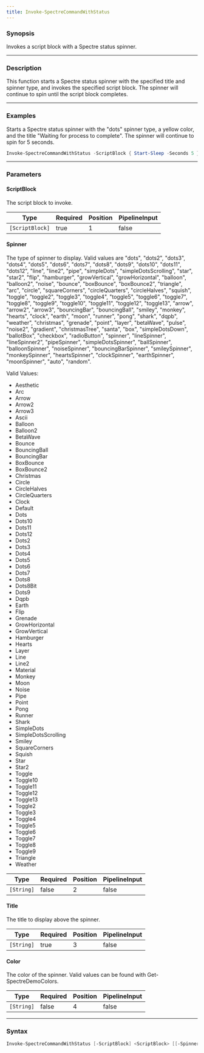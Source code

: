 ```yaml
---
title: Invoke-SpectreCommandWithStatus
---
```








### Synopsis
Invokes a script block with a Spectre status spinner.



---


### Description

This function starts a Spectre status spinner with the specified title and spinner type, and invokes the specified script block. The spinner will continue to spin until the script block completes.



---


### Examples
Starts a Spectre status spinner with the "dots" spinner type, a yellow color, and the title "Waiting for process to complete". The spinner will continue to spin for 5 seconds.

```powershell
Invoke-SpectreCommandWithStatus -ScriptBlock { Start-Sleep -Seconds 5 } -Spinner dots -Title "Waiting for process to complete" -Color yellow
```


---


### Parameters
#### **ScriptBlock**

The script block to invoke.






|Type           |Required|Position|PipelineInput|
|---------------|--------|--------|-------------|
|`[ScriptBlock]`|true    |1       |false        |



#### **Spinner**

The type of spinner to display. Valid values are "dots", "dots2", "dots3", "dots4", "dots5", "dots6", "dots7", "dots8", "dots9", "dots10", "dots11", "dots12", "line", "line2", "pipe", "simpleDots", "simpleDotsScrolling", "star", "star2", "flip", "hamburger", "growVertical", "growHorizontal", "balloon", "balloon2", "noise", "bounce", "boxBounce", "boxBounce2", "triangle", "arc", "circle", "squareCorners", "circleQuarters", "circleHalves", "squish", "toggle", "toggle2", "toggle3", "toggle4", "toggle5", "toggle6", "toggle7", "toggle8", "toggle9", "toggle10", "toggle11", "toggle12", "toggle13", "arrow", "arrow2", "arrow3", "bouncingBar", "bouncingBall", "smiley", "monkey", "hearts", "clock", "earth", "moon", "runner", "pong", "shark", "dqpb", "weather", "christmas", "grenade", "point", "layer", "betaWave", "pulse", "noise2", "gradient", "christmasTree", "santa", "box", "simpleDotsDown", "ballotBox", "checkbox", "radioButton", "spinner", "lineSpinner", "lineSpinner2", "pipeSpinner", "simpleDotsSpinner", "ballSpinner", "balloonSpinner", "noiseSpinner", "bouncingBarSpinner", "smileySpinner", "monkeySpinner", "heartsSpinner", "clockSpinner", "earthSpinner", "moonSpinner", "auto", "random".



Valid Values:

* Aesthetic
* Arc
* Arrow
* Arrow2
* Arrow3
* Ascii
* Balloon
* Balloon2
* BetaWave
* Bounce
* BouncingBall
* BouncingBar
* BoxBounce
* BoxBounce2
* Christmas
* Circle
* CircleHalves
* CircleQuarters
* Clock
* Default
* Dots
* Dots10
* Dots11
* Dots12
* Dots2
* Dots3
* Dots4
* Dots5
* Dots6
* Dots7
* Dots8
* Dots8Bit
* Dots9
* Dqpb
* Earth
* Flip
* Grenade
* GrowHorizontal
* GrowVertical
* Hamburger
* Hearts
* Layer
* Line
* Line2
* Material
* Monkey
* Moon
* Noise
* Pipe
* Point
* Pong
* Runner
* Shark
* SimpleDots
* SimpleDotsScrolling
* Smiley
* SquareCorners
* Squish
* Star
* Star2
* Toggle
* Toggle10
* Toggle11
* Toggle12
* Toggle13
* Toggle2
* Toggle3
* Toggle4
* Toggle5
* Toggle6
* Toggle7
* Toggle8
* Toggle9
* Triangle
* Weather






|Type      |Required|Position|PipelineInput|
|----------|--------|--------|-------------|
|`[String]`|false   |2       |false        |



#### **Title**

The title to display above the spinner.






|Type      |Required|Position|PipelineInput|
|----------|--------|--------|-------------|
|`[String]`|true    |3       |false        |



#### **Color**

The color of the spinner. Valid values can be found with Get-SpectreDemoColors.






|Type      |Required|Position|PipelineInput|
|----------|--------|--------|-------------|
|`[String]`|false   |4       |false        |





---


### Syntax
```powershell
Invoke-SpectreCommandWithStatus [-ScriptBlock] <ScriptBlock> [[-Spinner] <String>] [-Title] <String> [[-Color] <String>] [<CommonParameters>]
```

